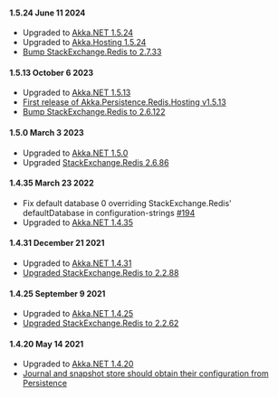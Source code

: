 #### 1.5.24 June 11 2024 ####

* Upgraded to [Akka.NET 1.5.24](https://github.com/akkadotnet/akka.net/releases/tag/1.5.24)
* Upgraded to [Akka.Hosting 1.5.24](https://github.com/akkadotnet/Akka.Hosting/releases/tag/1.5.24)
* [Bump StackExchange.Redis to 2.7.33](https://github.com/akkadotnet/Akka.Persistence.Redis/pull/310) 

#### 1.5.13 October 6 2023 ####

* Upgraded to [Akka.NET 1.5.13](https://github.com/akkadotnet/akka.net/releases/tag/1.5.13)
* [First release of Akka.Persistence.Redis.Hosting v1.5.13](https://github.com/akkadotnet/Akka.Persistence.Redis/pull/283)
* [Bump StackExchange.Redis to 2.6.122](https://github.com/akkadotnet/Akka.Persistence.Redis/pull/269)

#### 1.5.0 March 3 2023 ####
* Upgraded to [Akka.NET 1.5.0](https://github.com/akkadotnet/akka.net/releases/tag/1.5.0)
* Upgraded [StackExchange.Redis 2.6.86](https://github.com/akkadotnet/Akka.Persistence.Redis/pull/232)

#### 1.4.35 March 23 2022 ####
* Fix default database 0 overriding StackExchange.Redis' defaultDatabase in configuration-strings [#194](https://github.com/akkadotnet/Akka.Persistence.Redis/pull/194)
* Upgraded to [Akka.NET 1.4.35](https://github.com/akkadotnet/akka.net/releases/tag/1.4.35)

#### 1.4.31 December 21 2021 ####
* Upgraded to [Akka.NET 1.4.31](https://github.com/akkadotnet/akka.net/releases/tag/1.4.31)
* [Upgraded StackExchange.Redis to 2.2.88](https://github.com/akkadotnet/Akka.Persistence.Redis/pull/179)

#### 1.4.25 September 9 2021 ####
* Upgraded to [Akka.NET 1.4.25](https://github.com/akkadotnet/akka.net/releases/tag/1.4.25)
* [Upgraded StackExchange.Redis to 2.2.62](https://github.com/akkadotnet/Akka.Persistence.Redis/pull/154)

#### 1.4.20 May 14 2021 ####

* Upgraded to [Akka.NET 1.4.20](https://github.com/akkadotnet/akka.net/releases/tag/1.4.20)
* [Journal and snapshot store should obtain their configuration from Persistence](https://github.com/akkadotnet/Akka.Persistence.Redis/pull/147)
